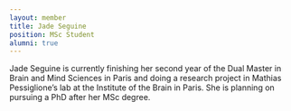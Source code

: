 ```yaml
---
layout: member
title: Jade Seguine
position: MSc Student
alumni: true
---
```

Jade Seguine is currently finishing her second year of the Dual Master in Brain and Mind Sciences in Paris and doing a research project in Mathias Pessiglione’s 
lab at the Institute of the Brain in Paris. She is planning on pursuing a PhD after her MSc degree. 